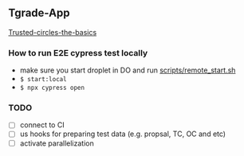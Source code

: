 Tgrade-App
-----
[Trusted-circles-the-basics](https://confio.slab.com/posts/trusted-circles-the-basics-mw00vbcr)

### How to run E2E cypress test locally
- make sure you start droplet in DO and run [scripts/remote_start.sh](scripts/remote_start.sh)
- `$ start:local`
- `$ npx cypress open`

### TODO
- [ ] connect to CI
- [ ] us hooks for preparing test data (e.g. propsal, TC, OC and etc)
- [ ] activate parallelization
